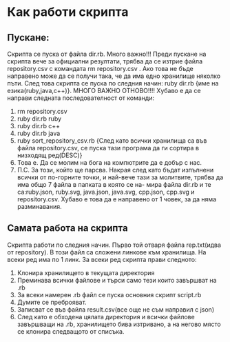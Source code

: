 # Как работи скрипта
## Пускане:
  Скрипта се пуска от файла dir.rb. Много важно!!! Преди пускане на скрипта вече за
  официални резултати, трябва да се изтрие файла repository.csv с командата rm repository.csv .
  Ако това не бъде направено може да се получи така, че да има едно хранилище няколко пъти.
  След това скрипта се пуска по следния начин: ruby dir.rb {име на езика(ruby,java,c++)}.
  МНОГО ВАЖНО ОТНОВО!!!! Хубаво е да се направи следната последователност от команди:
  1. rm repository.csv
  2. ruby dir.rb ruby
  3. ruby dir.rb c++
  4. ruby dir.rb java
  5. ruby sort_repository_csv.rb {След като всички хранилища са във файла repository.csv,
  се пуска тази програма да ги сортира в низходящ ред(DESC)}
  6. Това е. Да се молим на бога на компютрите да е добър с нас. 
  7. П.С. За този, който ще парсва. Накрая след като бъдат изпълнени всички от по-горните 
  точки, и най-вече тази за молитвите, трябва да има общо 7 файла в папката в която се на-
  мира файла dir.rb и те са:ruby.json, ruby.svg, java.json, java.svg, cpp.json, cpp.svg и
  repository.csv. Хубаво е това да е направено от 1 човек, за да няма разминавания.
## Самата работа на скрипта
  Скрипта работи по следния начин. Първо той отваря файла rep.txt(идва от repository).
  В този файл са сложени линкове към хранилища. На всеки ред има по 1 линк. За всеки ред
  скрипта прави следното:
  1. Клонира хранилището в текущата директория
  2. Преминава всички файлове и търси само тези които завършват на .rb
  3. За всеки намерен .rb файл се пуска основния скрипт script.rb
  4. Думите се преброяват.
  5. Записват се във файла result.csv(все още не съм направил с json)
  6. След като е обходена цялата директория и всички файлове завършващи на .rb,
  хранилището бива изтривано, а на негово място се клонира следващото от списъка.
